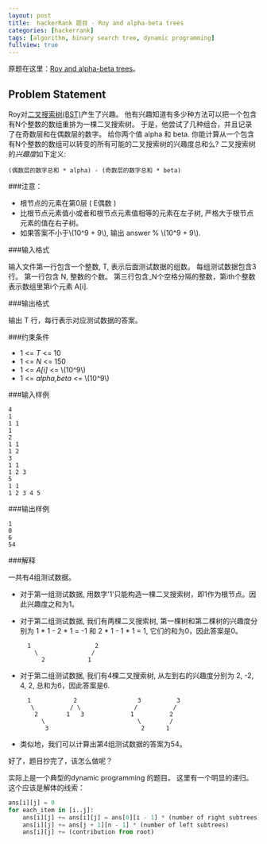 ```yaml
---
layout: post
title:  hackerRank 题目 - Roy and alpha-beta trees
categories: [hackerrank]
tags: [algorithm, binary search tree, dynamic programming]
fullview: true
---
```


<script type="text/javascript" src="http://cdn.mathjax.org/mathjax/latest/MathJax.js?config=default"></script>

原题在这里：[Roy and alpha-beta trees](https://www.hackerrank.com/challenges/roy-and-alpha-beta-trees)。

## Problem Statement 

Roy对[二叉搜索树(BST)](https://en.wikipedia.org/wiki/Binary_search_tree)产生了兴趣。 他有兴趣知道有多少种方法可以把一个包含有N个整数的数组重排为一棵二叉搜索树。 于是，他尝试了几种组合，并且记录了在奇数层和在偶数层的数字。 给你两个值 alpha 和 beta. 你能计算从一个包含有N个整数的数组可以转变的所有可能的二叉搜索树的兴趣度总和么? 二叉搜索树的*兴趣度*如下定义:  
	
	(偶数层的数字总和 * alpha) - (奇数层的数字总和 * beta)


###注意：

* 根节点的元素在第0层 ( E偶数 )
* 比根节点元素值小或者和根节点元素值相等的元素在左子树, 严格大于根节点元素的值在右子树。
* 如果答案不小于\\(10^9 + 9\\), 输出 answer % \\(10^9 + 9\\).

###输入格式

输入文件第一行包含一个整数, T, 表示后面测试数据的组数。 每组测试数据包含3行。 第一行包含 N, 整数的个数。 
第三行包含_N个空格分隔的整数，第ith个整数表示数组里第i个元素 A[i].

###输出格式

输出 T 行，每行表示对应测试数据的答案。

###约束条件

* 1 <= *T* <= 10 
* 1 <= *N* <= 150 
* 1 <= *A[i]* <= \\(10^9\\)
* 1 <= *alpha,beta* <= \\(10^9\\)

###输入样例   

	4
	1
	1 1
	1
	2
	1 1
	1 2
	3
	1 1
	1 2 3
	5
	1 1
	1 2 3 4 5
	
	
###输出样例  
	
	1
	0
	6
	54
	
###解释

一共有4组测试数据。  

* 对于第一组测试数据, 用数字’1’只能构造一棵二叉搜索树，即1作为根节点。因此兴趣度之和为1。
* 对于第二组测试数据, 我们有两棵二叉搜索树, 第一棵树和第二棵树的兴趣度分别为 1 * 1 - 2 * 1 = -1 和 2 * 1 - 1 * 1 = 1, 它们的和为0，因此答案是0。

	
		1                  2 
     	  \               /
      		2            1
  
* 对于第二组测试数据, 我们有4棵二叉搜索树, 从左到右的兴趣度分别为 2, -2, 4, 2, 总和为6，因此答案是6.

		1            2                 3          3  
		 \          / \               /          /
 		  2        1   3             1          2       
  			\                          \        /
   			 3                          2      1
* 类似地，我们可以计算出第4组测试数据的答案为54。


好了，题目抄完了，该怎么做呢？

实际上是一个典型的dynamic programming 的题目。  这里有一个明显的递归。这个应该是解体的线索：

```python
ans[i][j] = 0
for each_item in [i..j]:
	ans[i][j] += ans[i][j] = ans[0][i - 1] * (number of right subtrees) 
	ans[i][j] += ans[j + 1][n - 1] * (number of left subtrees) 
	ans[i][j] += (contribution from root)
```



